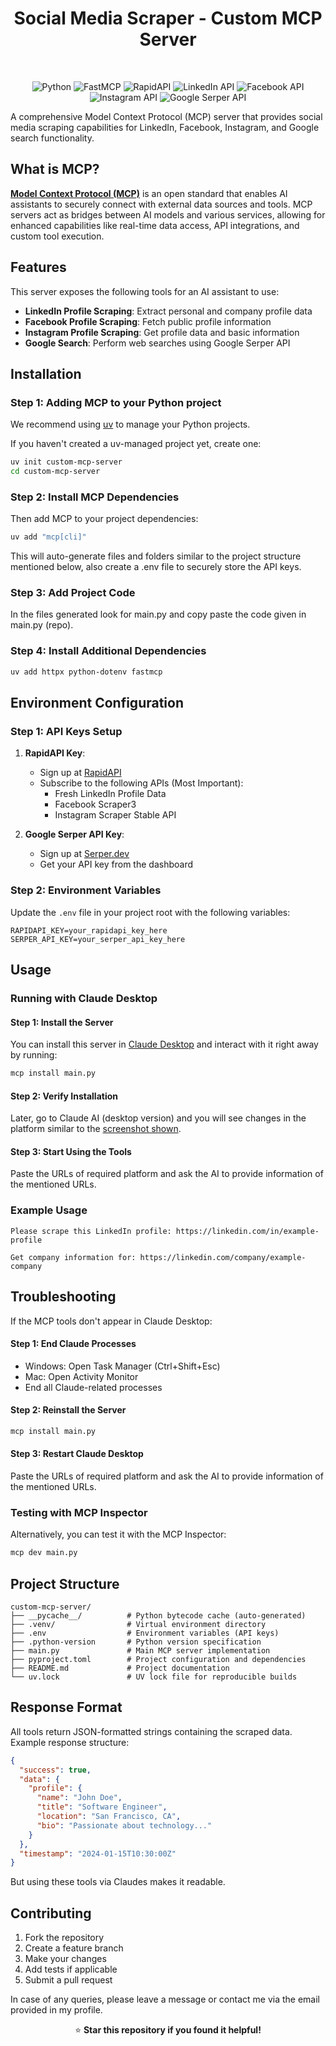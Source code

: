 <h1 align="center">Social Media Scraper - Custom MCP Server</h1>

<br>
<p align="center">
  <img src="https://img.shields.io/badge/python-FFD43B?style=for-the-badge&logo=python&logoColor=306998" alt="Python">
  <img src="https://img.shields.io/badge/fastmcp-FF6B6B?style=for-the-badge&logo=python&logoColor=white" alt="FastMCP">
  <img src="https://img.shields.io/badge/rapidapi-7B68EE?style=for-the-badge&logo=rapidapi&logoColor=white" alt="RapidAPI">
  <img src="https://img.shields.io/badge/linkedin-20B2AA?style=for-the-badge&logo=linkedin&logoColor=white" alt="LinkedIn API">
  <img src="https://img.shields.io/badge/facebook-FF4500?style=for-the-badge&logo=facebook&logoColor=white" alt="Facebook API">
  <img src="https://img.shields.io/badge/instagram-FF1493?style=for-the-badge&logo=instagram&logoColor=white" alt="Instagram API">
  <img src="https://img.shields.io/badge/google_serper-32CD32?style=for-the-badge&logo=google&logoColor=white" alt="Google Serper API">
</p>

A comprehensive Model Context Protocol (MCP) server that provides social media scraping capabilities for LinkedIn, Facebook, Instagram, and Google search functionality.

## What is MCP?

**[Model Context Protocol (MCP)](https://modelcontextprotocol.io/introduction)** is an open standard that enables AI assistants to securely connect with external data sources and tools. MCP servers act as bridges between AI models and various services, allowing for enhanced capabilities like real-time data access, API integrations, and custom tool execution.

## Features
This server exposes the following tools for an AI assistant to use:
- **LinkedIn Profile Scraping**: Extract personal and company profile data
- **Facebook Profile Scraping**: Fetch public profile information
- **Instagram Profile Scraping**: Get profile data and basic information
- **Google Search**: Perform web searches using Google Serper API

## Installation

### Step 1: Adding MCP to your Python project

We recommend using [uv](https://docs.astral.sh/uv/) to manage your Python projects.

If you haven't created a uv-managed project yet, create one:

```bash
uv init custom-mcp-server
cd custom-mcp-server
```

### Step 2: Install MCP Dependencies

Then add MCP to your project dependencies:

```bash
uv add "mcp[cli]"
```
This will auto-generate files and folders similar to the project structure mentioned below, also create a .env file to securely store the API keys.

### Step 3: Add Project Code

In the files generated look for main.py and copy paste the code given in main.py (repo).

### Step 4: Install Additional Dependencies

```bash
uv add httpx python-dotenv fastmcp
```

## Environment Configuration

### Step 1: API Keys Setup

1. **RapidAPI Key**: 
   - Sign up at [RapidAPI](https://rapidapi.com/)
   - Subscribe to the following APIs (Most Important):
     - Fresh LinkedIn Profile Data
     - Facebook Scraper3
     - Instagram Scraper Stable API

2. **Google Serper API Key**:
   - Sign up at [Serper.dev](https://serper.dev/)
   - Get your API key from the dashboard

### Step 2: Environment Variables

Update the `.env` file in your project root with the following variables:

```env
RAPIDAPI_KEY=your_rapidapi_key_here
SERPER_API_KEY=your_serper_api_key_here
```

## Usage

### Running with Claude Desktop

#### Step 1: Install the Server

You can install this server in [Claude Desktop](https://claude.ai/download) and interact with it right away by running:

```bash
mcp install main.py
```

#### Step 2: Verify Installation

Later, go to Claude AI (desktop version) and you will see changes in the platform similar to the [screenshot shown](https://github.com/Sharan-Kumar-R/Custom-MCP-Server/blob/main/Claude_View.png).

#### Step 3: Start Using the Tools

Paste the URLs of required platform and ask the AI to provide information of the mentioned URLs.

### Example Usage

```
Please scrape this LinkedIn profile: https://linkedin.com/in/example-profile
```

```
Get company information for: https://linkedin.com/company/example-company
```

## Troubleshooting

If the MCP tools don't appear in Claude Desktop:

#### Step 1: End Claude Processes
- Windows: Open Task Manager (Ctrl+Shift+Esc)
- Mac: Open Activity Monitor
- End all Claude-related processes

#### Step 2: Reinstall the Server
```bash
mcp install main.py
```

#### Step 3: Restart Claude Desktop

Paste the URLs of required platform and ask the AI to provide information of the mentioned URLs.

### Testing with MCP Inspector

Alternatively, you can test it with the MCP Inspector:

```bash
mcp dev main.py
```

## Project Structure

```
custom-mcp-server/
├── __pycache__/          # Python bytecode cache (auto-generated)
├── .venv/                # Virtual environment directory
├── .env                  # Environment variables (API keys)
├── .python-version       # Python version specification
├── main.py               # Main MCP server implementation
├── pyproject.toml        # Project configuration and dependencies
├── README.md             # Project documentation
└── uv.lock               # UV lock file for reproducible builds
```

## Response Format

All tools return JSON-formatted strings containing the scraped data. Example response structure:

```json
{
  "success": true,
  "data": {
    "profile": {
      "name": "John Doe",
      "title": "Software Engineer",
      "location": "San Francisco, CA",
      "bio": "Passionate about technology..."
    }
  },
  "timestamp": "2024-01-15T10:30:00Z"
}
```
But using these tools via Claudes makes it readable.

## Contributing

1. Fork the repository
2. Create a feature branch
3. Make your changes
4. Add tests if applicable
5. Submit a pull request

In case of any queries, please leave a message or contact me via the email provided in my profile.

<p align="center">
⭐ <strong>Star this repository if you found it helpful!</strong>
</p>
